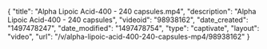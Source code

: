 {
    "title": "Alpha Lipoic Acid-400 - 240 capsules.mp4",
    "description": "Alpha Lipoic Acid-400 - 240 capsules",
    "videoid": "98938162",
    "date_created": "1497478247",
    "date_modified": "1497478754",
    "type": "captivate",
    "layout": "video",
    "url": "\/v\/alpha-lipoic-acid-400-240-capsules-mp4\/98938162"
}
